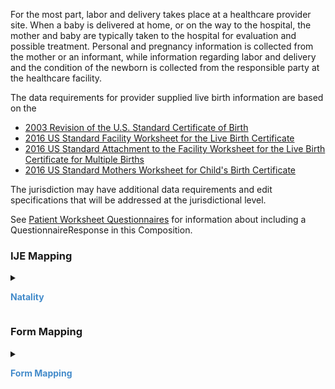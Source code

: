 For the most part, labor and delivery takes place at a healthcare provider site. When a baby is delivered at home, or on the way to the hospital, the mother and baby are typically taken to the hospital for evaluation and possible treatment. Personal and pregnancy information is collected from the mother or an informant, while information regarding labor and delivery and the condition of the newborn is collected from the responsible party at the healthcare facility.

The data requirements for provider supplied live birth information are based on the
* [2003 Revision of the U.S. Standard Certificate of Birth](https://www.cdc.gov/nchs/data/dvs/birth11-03final-ACC.pdf)
* [2016 US Standard Facility Worksheet for the Live Birth Certificate](https://www.cdc.gov/nchs/data/dvs/facility-worksheet-2016-508.pdf)
* [2016 US Standard Attachment to the Facility Worksheet for the Live Birth Certificate for Multiple Births](https://www.cdc.gov/nchs/data/dvs/multiple-births-worksheet-2016.pdf)
* [2016 US Standard Mothers Worksheet for Child's Birth Certificate](https://www.cdc.gov/nchs/data/dvs/moms-worksheet-2016-508.pdf)

The jurisdiction may have additional data requirements and edit specifications that will be addressed at the jurisdictional level.

See [Patient Worksheet Questionnaires](patient_worksheet_questionnaires.html) for information about including a QuestionnaireResponse in this Composition.

### IJE Mapping

<style>
 .context-menu {cursor: context-menu; color: #438bca;}
 .context-menu:hover {opacity: 0.5;}
</style>
<details>

<summary>

<strong class='context-menu' > Natality </strong>

</summary>
<table class='grid'>
<thead>
  <tr>
    <th style='text-align: center'><strong>Use Case</strong></th>
    <th><strong>#</strong></th>
    <th><strong>Description</strong></th>
    <th><strong>IJE Name</strong></th>
    <th><strong>Field</strong></th>
    <th><strong>Type</strong></th>
    <th><strong>Value Set/Comments</strong></th>
  </tr>
</thead>
<tbody>
<tr>
  <td style='text-align: center'>Natality</td>
  <td>243</td>
  <td>Date of Registration--Year</td>
  <td>DOR_YR</td>
  <td>date</td>
  <td>dateTime</td>
  <td>Used for Jurisdiction Report also</td>
</tr>
<tr>
  <td style='text-align: center'>Natality</td>
  <td>244</td>
  <td>Date of Registration--Month</td>
  <td>DOR_MO</td>
  <td>date</td>
  <td>dateTime</td>
  <td>Used for Jurisdiction Report also</td>
</tr>
<tr>
  <td style='text-align: center'>Natality</td>
  <td>245</td>
  <td>Date of Registration--Day</td>
  <td>DOR_DY</td>
  <td>date</td>
  <td>dateTime</td>
  <td>Used for Jurisdiction Report also</td>
</tr>

</tbody>
</table>

</details>
<p></p>


### Form Mapping
<details>

<summary>

<strong class='context-menu' >Form Mapping</strong>

</summary>
<table class='grid'>
<thead>
  <tr>
    <th style='text-align: center'><strong>Item #</strong></th>
    <th><strong>Form Field</strong></th>
    <th><strong>FHIR Profile Field</strong></th>
    <th><strong>Reference</strong></th>
  </tr>
</thead>
<tbody>
<tr>
  <td style='text-align: center'>13</td>
  <td>Date Filed By Registrar</td>
  <td>date</td>
  <td><a href='https://www.cdc.gov/nchs/data/dvs/birth11-03final-ACC.pdf'> Certificate of Live Birth</a></td>
</tr>
</tbody>
</table>

</details>
<p></p>
